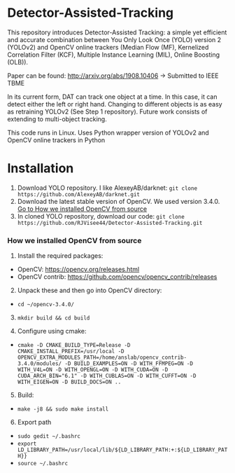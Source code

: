 # Detector-Assisted-Tracking

This repository introduces Detector-Assisted Tracking: a simple yet efficient and accurate combination between You Only Look Once (YOLO) version 2 (YOLOv2) and OpenCV online trackers (Median Flow (MF), Kernelized Correlation Filter (KCF), Multiple Instance Learning (MIL), Online Boosting (OLB)).

Paper can be found: http://arxiv.org/abs/1908.10406
 -> Submitted to IEEE TBME
 
 In its current form, DAT can track one object at a time. In this case, it can detect either the left or right hand. Changing to different objects is as easy as retraining YOLOv2 (See Step 1 repository). Future work consists of extending to multi-object tracking. 
 
 This code runs in Linux. Uses Python wrapper version of YOLOv2 and OpenCV online trackers in Python
 
# Installation

1. Download YOLO repository. I like AlexeyAB/darknet: `git clone https://github.com/AlexeyAB/darknet.git`
2. Download the latest stable version of OpenCV. We used version 3.4.0. [Go to How we installed OpenCV from source](#how-we-installed-opencv-from-source)
3. In cloned YOLO repository, download our code: `git clone https://github.com/RJVisee44/Detector-Assisted-Tracking.git`

### How we installed OpenCV from source
1. Install the required packages:
- OpenCV: https://opencv.org/releases.html
- OpenCV contrib: https://github.com/opencv/opencv_contrib/releases
     
2. Unpack these and then go into OpenCV directory:
- `cd ~/opencv-3.4.0/`
     
3. `mkdir build && cd build`
  
4. Configure using cmake:
- `cmake -D CMAKE_BUILD_TYPE=Release -D CMAKE_INSTALL_PREFIX=/usr/local -D OPENCV_EXTRA_MODULES_PATH=/home/anslab/opencv_contrib-3.4.0/modules/ -D BUILD_EXAMPLES=ON -D WITH_FFMPEG=ON -D WITH_V4L=ON -D WITH_OPENGL=ON -D WITH_CUDA=ON -D CUDA_ARCH_BIN="6.1" -D WITH_CUBLAS=ON -D WITH_CUFFT=ON -D WITH_EIGEN=ON -D BUILD_DOCS=ON ..`
  
5. Build: 
- `make -j8 && sudo make install`

6. Export path
- `sudo gedit ~/.bashrc`
- `export LD_LIBRARY_PATH=/usr/local/lib/${LD_LIBRARY_PATH:+:${LD_LIBRARY_PATH}}`
- `source ~/.bashrc`


